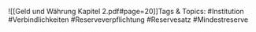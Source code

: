 
![[Geld und Währung Kapitel 2.pdf#page=20]]Tags & Topics:
   #Institution
   #Verbindlichkeiten
   #Reserveverpflichtung
   #Reservesatz
   #Mindestreserve